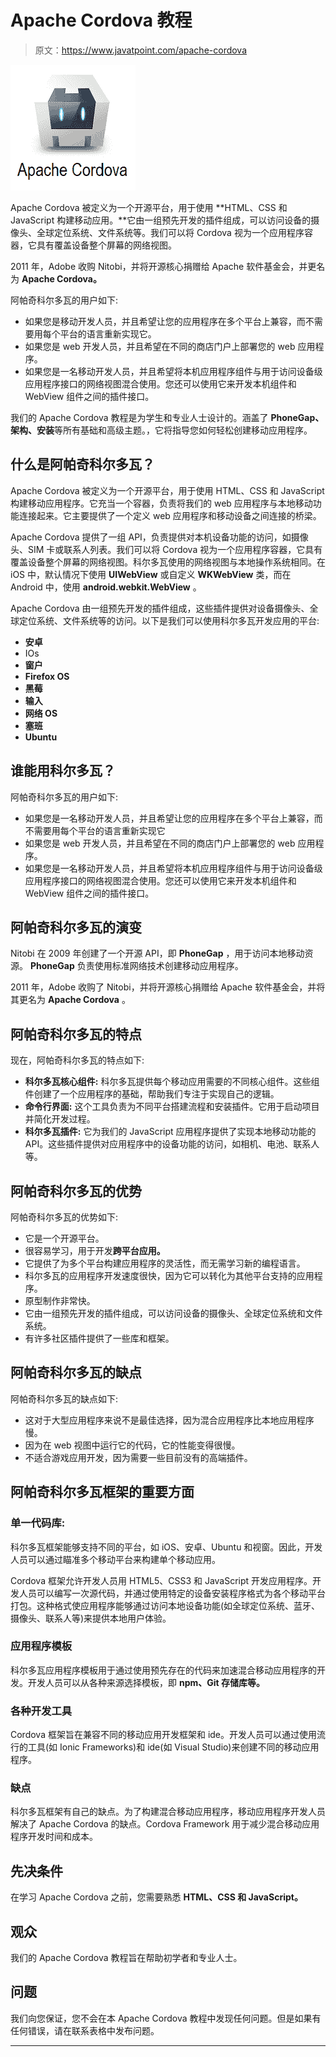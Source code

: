 # Apache Cordova 教程

> 原文：<https://www.javatpoint.com/apache-cordova>

![Apache Cordova Tutorial](img/a75a9595bc6f04b496fa9ad86c8b700d.png)

Apache Cordova 被定义为一个开源平台，用于使用 **HTML、CSS 和 JavaScript 构建移动应用。**它由一组预先开发的插件组成，可以访问设备的摄像头、全球定位系统、文件系统等。我们可以将 Cordova 视为一个应用程序容器，它具有覆盖设备整个屏幕的网络视图。

2011 年，Adobe 收购 Nitobi，并将开源核心捐赠给 Apache 软件基金会，并更名为 **Apache Cordova。**

阿帕奇科尔多瓦的用户如下:

*   如果您是移动开发人员，并且希望让您的应用程序在多个平台上兼容，而不需要用每个平台的语言重新实现它。
*   如果您是 web 开发人员，并且希望在不同的商店门户上部署您的 web 应用程序。
*   如果您是一名移动开发人员，并且希望将本机应用程序组件与用于访问设备级应用程序接口的网络视图混合使用。您还可以使用它来开发本机组件和 WebView 组件之间的插件接口。

我们的 Apache Cordova 教程是为学生和专业人士设计的。涵盖了 **PhoneGap、架构、安装**等所有基础和高级主题。，它将指导您如何轻松创建移动应用程序。

## 什么是阿帕奇科尔多瓦？

Apache Cordova 被定义为一个开源平台，用于使用 HTML、CSS 和 JavaScript 构建移动应用程序。它充当一个容器，负责将我们的 web 应用程序与本地移动功能连接起来。它主要提供了一个定义 web 应用程序和移动设备之间连接的桥梁。

Apache Cordova 提供了一组 API，负责提供对本机设备功能的访问，如摄像头、SIM 卡或联系人列表。我们可以将 Cordova 视为一个应用程序容器，它具有覆盖设备整个屏幕的网络视图。科尔多瓦使用的网络视图与本地操作系统相同。在 iOS 中，默认情况下使用 **UIWebView** 或自定义 **WKWebView** 类，而在 Android 中，使用 **android.webkit.WebView** 。

Apache Cordova 由一组预先开发的插件组成，这些插件提供对设备摄像头、全球定位系统、文件系统等的访问。以下是我们可以使用科尔多瓦开发应用的平台:

*   **安卓**
*   IOs
*   **窗户**
*   **Firefox OS**
*   **黑莓**
*   **输入**
*   **网络 OS**
*   **塞班**
*   **Ubuntu**

## 谁能用科尔多瓦？

阿帕奇科尔多瓦的用户如下:

*   如果您是一名移动开发人员，并且希望让您的应用程序在多个平台上兼容，而不需要用每个平台的语言重新实现它
*   如果您是 web 开发人员，并且希望在不同的商店门户上部署您的 web 应用程序。
*   如果您是一名移动开发人员，并且希望将本机应用程序组件与用于访问设备级应用程序接口的网络视图混合使用。您还可以使用它来开发本机组件和 WebView 组件之间的插件接口。

## 阿帕奇科尔多瓦的演变

Nitobi 在 2009 年创建了一个开源 API，即 **PhoneGap** ，用于访问本地移动资源。 **PhoneGap** 负责使用标准网络技术创建移动应用程序。

2011 年，Adobe 收购了 Nitobi，并将开源核心捐赠给 Apache 软件基金会，并将其更名为 **Apache Cordova** 。

## 阿帕奇科尔多瓦的特点

现在，阿帕奇科尔多瓦的特点如下:

*   **科尔多瓦核心组件:**
    科尔多瓦提供每个移动应用需要的不同核心组件。这些组件创建了一个应用程序的基础，帮助我们专注于实现自己的逻辑。
*   **命令行界面:**
    这个工具负责为不同平台搭建流程和安装插件。它用于启动项目并简化开发过程。
*   **科尔多瓦插件:**
    它为我们的 JavaScript 应用程序提供了实现本地移动功能的 API。这些插件提供对应用程序中的设备功能的访问，如相机、电池、联系人等。

## 阿帕奇科尔多瓦的优势

阿帕奇科尔多瓦的优势如下:

*   它是一个开源平台。
*   很容易学习，用于开发**跨平台应用。**
*   它提供了为多个平台构建应用程序的灵活性，而无需学习新的编程语言。
*   科尔多瓦的应用程序开发速度很快，因为它可以转化为其他平台支持的应用程序。
*   原型制作非常快。
*   它由一组预先开发的插件组成，可以访问设备的摄像头、全球定位系统和文件系统。
*   有许多社区插件提供了一些库和框架。

## 阿帕奇科尔多瓦的缺点

阿帕奇科尔多瓦的缺点如下:

*   这对于大型应用程序来说不是最佳选择，因为混合应用程序比本地应用程序慢。
*   因为在 web 视图中运行它的代码，它的性能变得很慢。
*   不适合游戏应用开发，因为需要一些目前没有的高端插件。

## 阿帕奇科尔多瓦框架的重要方面

### 单一代码库:

科尔多瓦框架能够支持不同的平台，如 iOS、安卓、Ubuntu 和视窗。因此，开发人员可以通过瞄准多个移动平台来构建单个移动应用。

Cordova 框架允许开发人员用 HTML5、CSS3 和 JavaScript 开发应用程序。开发人员可以编写一次源代码，并通过使用特定的设备安装程序格式为各个移动平台打包。这种格式使应用程序能够通过访问本地设备功能(如全球定位系统、蓝牙、摄像头、联系人等)来提供本地用户体验。

### 应用程序模板

科尔多瓦应用程序模板用于通过使用预先存在的代码来加速混合移动应用程序的开发。开发人员可以从各种来源选择模板，即 **npm、Git 存储库等。**

### 各种开发工具

Cordova 框架旨在兼容不同的移动应用开发框架和 ide。开发人员可以通过使用流行的工具(如 Ionic Frameworks)和 ide(如 Visual Studio)来创建不同的移动应用程序。

### 缺点

科尔多瓦框架有自己的缺点。为了构建混合移动应用程序，移动应用程序开发人员解决了 Apache Cordova 的缺点。Cordova Framework 用于减少混合移动应用程序开发时间和成本。

## 先决条件

在学习 Apache Cordova 之前，您需要熟悉 **HTML、CSS 和 JavaScript。**

## 观众

我们的 Apache Cordova 教程旨在帮助初学者和专业人士。

## 问题

我们向您保证，您不会在本 Apache Cordova 教程中发现任何问题。但是如果有任何错误，请在联系表格中发布问题。

* * *